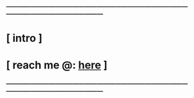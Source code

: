 ### ——————————————————————————————————————————————

# [ intro ]
# 
# [ reach me @: [here](https//faridkamizi.dev) ]

### ——————————————————————————————————————————————


